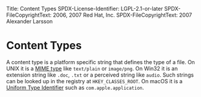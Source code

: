 Title: Content Types
SPDX-License-Identifier: LGPL-2.1-or-later
SPDX-FileCopyrightText: 2006, 2007 Red Hat, Inc.
SPDX-FileCopyrightText: 2007 Alexander Larsson

# Content Types

A content type is a platform specific string that defines the type of a file.
On UNIX it is a [MIME type](http://www.wikipedia.org/wiki/Internet_media_type)
like `text/plain` or `image/png`.
On Win32 it is an extension string like `.doc`, `.txt` or a perceived
string like `audio`. Such strings can be looked up in the registry at
`HKEY_CLASSES_ROOT`.
On macOS it is a [Uniform Type Identifier](https://en.wikipedia.org/wiki/Uniform_Type_Identifier)
such as `com.apple.application`.
